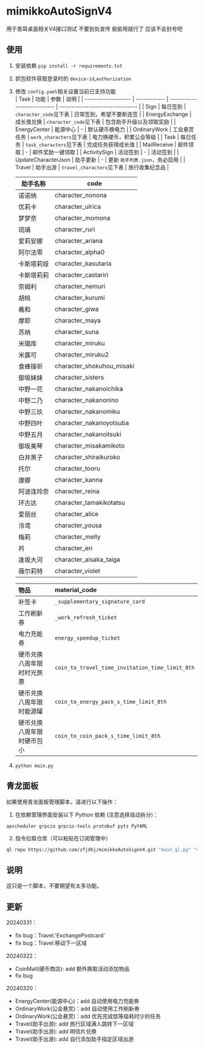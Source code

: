 # mimikkoAutoSignV4

用于兽耳桌面相关V4接口测试
不要到处宣传 偷偷用就行了 应该不会封号吧

## 使用

1. 安装依赖 `pip install -r requirements.txt`
2. 抓包软件获取登录时的 `device-id`,`authorization`
3. 修改 `config.yaml`相关设置当前已支持功能  
   | Task                | 功能         | 参数                        | 说明                             |
   | ------------------- | ------------ | --------------------------- | -------------------------------- |
   | Sign                | 每日签到     | `character_code`见下表    | 日常签到，希望不要断连签         |
   | EnergyExchange      | 成长值兑换   | `character_code`见下表    | 包含助手升级以及领取奖励         |
   | EnergyCenter        | 能源中心     | -                           | 默认硬币换电力                   |
   | OrdinaryWork        | 工会悬赏任务 | `work_characters`见下表   | 电力换硬币，积累公会等级         |
   | Task                | 每日任务     | `task_characters`见下表   | 完成任务获得成长值               |
   | MailReceive         | 邮件领取     | -                           | 邮件奖励一键领取                 |
   | ActivitySign        | 活动签到     | -                           | 活动签到                         |
   | UpdateCharacterJson | 助手更新     | -                           | 更新 `助手列表.json`，务必启用 |
   | Travel              | 助手出游     | `travel_characters`见下表 | 旅行收集纪念品                   |

   | 助手名称   | code                      |
   | ---------- | ------------------------- |
   | 诺诺纳     | character_nonona          |
   | 优莉卡     | character_ulrica          |
   | 梦梦奈     | character_momona          |
   | 琉璃       | character_ruri            |
   | 爱莉安娜   | character_ariana          |
   | 阿尔法零   | character_alpha0          |
   | 卡斯塔莉娅 | character_kasutaria       |
   | 卡斯塔莉莉 | character_castariri       |
   | 奈姆利     | character_nemuri          |
   | 胡桃       | character_kurumi          |
   | 羲和       | character_giwa            |
   | 摩耶       | character_maya            |
   | 苏纳       | character_suna            |
   | 米璐库     | character_miruku          |
   | 米露可     | character_miruku2         |
   | 食蜂操祈   | character_shokuhou_misaki |
   | 御坂妹妹   | character_sisters         |
   | 中野一花   | character_nakanoichika    |
   | 中野二乃   | character_nakanonino      |
   | 中野三玖   | character_nakanomiku      |
   | 中野四叶   | character_nakanoyotsuba   |
   | 中野五月   | character_nakanoitsuki    |
   | 御坂美琴   | character_misakamikoto    |
   | 白井黑子   | character_shiraikuroko    |
   | 托尔       | character_tooru           |
   | 康娜       | character_kanna           |
   | 阿波连玲奈 | character_reina           |
   | 环古达     | character_tamakikotatsu   |
   | 爱丽丝     | character_alice           |
   | 泠鸢       | character_yousa           |
   | 梅莉       | character_melly           |
   | 衿         | character_eri             |
   | 逢坂大河   | character_aisaka_taiga    |
   | 薇尔莉特   | character_violet          |

   | 物品                       | material_code                                     |
   | :------------------------- | :------------------------------------------------ |
   | 补签卡                     | `_supplementary_signature_card`                 |
   | 工作刷新券                 | `_work_refresh_ticket`                          |
   | 电力充能券                 | `energy_speedup_ticket`                         |
   | 硬币兑换八周年限时时光旅票 | `coin_to_travel_time_invitation_time_limit_8th` |
   | 硬币兑换八周年限时能源罐   | `coin_to_energy_pack_s_time_limit_8th`          |
   | 硬币兑换八周年限时硬币包小 | `coin_to_coin_pack_s_time_limit_8th`            |
4. ``python main.py``

## 青龙面板

如果使用青龙面板管理脚本，请进行以下操作：

1. 在依赖管理界面安装以下 Python 依赖 (注意选择自动拆分)：

```
apscheduler grpcio grpcio-tools protobuf pytz PyYAML
```

2. 指令拉取仓库（可以粘贴在订阅管理中）

```bash
ql repo https://github.com/zfjdhj/mimikkoAutoSignV4.git "main_ql.py" "venv" "main.py|proto|task|util"
```

## 说明

这只是一个脚本，不要期望有太多功能。

## 更新

20240331：

- fix bug：Travel:'ExchangePostcard'
- fix bug：Travel:移动下一区域

20240322：

- CoinMall(硬币商店): add 额外换取活动添加物品
- fix bug

20240320：

- EnergyCenter(能源中心)：add 自动使用电力充能券
- OrdinaryWork(公会悬赏)：add 自动使用工作刷新券
- OrdinaryWork(公会悬赏)：add 优先完成低等级耗时少的任务
- Travel(助手出游): add 旅行区域满人跳转下一区域
- Travel(助手出游): add 明信片兑换
- Travel(助手出游): add 自行添加助手指定区域出游
